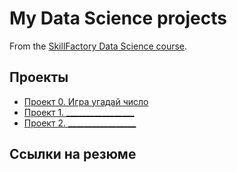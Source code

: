 # My Data Science projects

From the [SkillFactory Data Science course](https://skillfactory.ru/data-scientist).

## Проекты

* [Проект 0. Игра угадай число](https://github.com/kgeorgyv2905/sf_data_science/tree/main/project_0)
* [Проект 1. _________________](___)
* [Проект 2. _________________](___)

## Ссылки на резюме